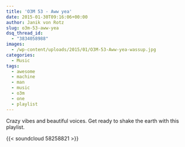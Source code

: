 ```yaml
---
title: 'O3M 53 - Aww yea'
date: 2015-01-30T09:16:06+00:00
author: Janik von Rotz
slug: o3m-53-aww-yea
dsq_thread_id:
  - "3834058988"
images:
  - /wp-content/uploads/2015/01/O3M-53-Aww-yea-wassup.jpg
categories:
  - Music
tags:
  - awesome
  - machine
  - man
  - music
  - o3m
  - one
  - playlist
---
```

Crazy vibes and beautiful voices. Get ready to shake the earth with this playlist.

{{< soundcloud 58258821 >}}